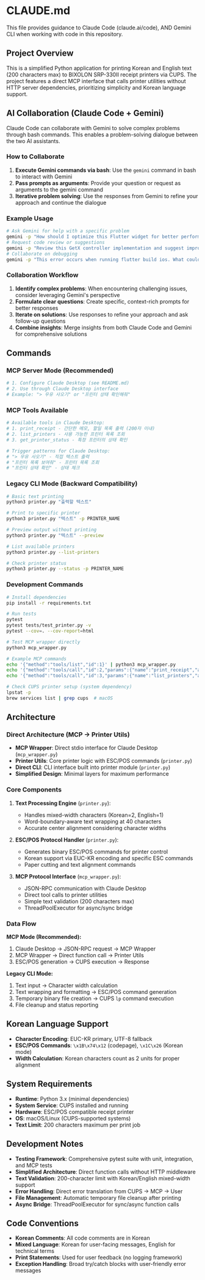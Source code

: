 # CLAUDE.md

This file provides guidance to Claude Code (claude.ai/code), AND Gemini CLI when working with code in this repository.

## Project Overview

This is a simplified Python application for printing Korean and English text (200 characters max) to BIXOLON SRP-330II receipt printers via CUPS. The project features a direct MCP interface that calls printer utilities without HTTP server dependencies, prioritizing simplicity and Korean language support.

## AI Collaboration (Claude Code + Gemini)
Claude Code can collaborate with Gemini to solve complex problems through bash commands. This enables a problem-solving dialogue between the two AI assistants.
### How to Collaborate
1. **Execute Gemini commands via bash**: Use the `gemini` command in bash to interact with Gemini
2. **Pass prompts as arguments**: Provide your question or request as arguments to the gemini command
3. **Iterative problem solving**: Use the responses from Gemini to refine your approach and continue the dialogue
### Example Usage
```bash
# Ask Gemini for help with a specific problem
gemini -p "How should I optimize this Flutter widget for better performance?"
# Request code review or suggestions
gemini -p "Review this GetX controller implementation and suggest improvements"
# Collaborate on debugging
gemini -p "This error occurs when running flutter build ios. What could be the cause?"
```
### Collaboration Workflow
1. **Identify complex problems**: When encountering challenging issues, consider leveraging Gemini's perspective
2. **Formulate clear questions**: Create specific, context-rich prompts for better responses
3. **Iterate on solutions**: Use responses to refine your approach and ask follow-up questions
4. **Combine insights**: Merge insights from both Claude Code and Gemini for comprehensive solutions

## Commands

### MCP Server Mode (Recommended)
```bash
# 1. Configure Claude Desktop (see README.md)
# 2. Use through Claude Desktop interface
# Example: "> 우유 사오기" or "프린터 상태 확인해줘"
```

### MCP Tools Available
```bash
# Available tools in Claude Desktop:
# 1. print_receipt - 간단한 메모, 할일 목록 출력 (200자 이내)
# 2. list_printers - 사용 가능한 프린터 목록 조회
# 3. get_printer_status - 특정 프린터의 상태 확인

# Trigger patterns for Claude Desktop:
# "> 우유 사오기" - 직접 텍스트 출력
# "프린터 목록 보여줘" - 프린터 목록 조회
# "프린터 상태 확인" - 상태 체크
```

### Legacy CLI Mode (Backward Compatibility)
```bash
# Basic text printing
python3 printer.py "출력할 텍스트"

# Print to specific printer
python3 printer.py "텍스트" -p PRINTER_NAME

# Preview output without printing
python3 printer.py "텍스트" --preview

# List available printers
python3 printer.py --list-printers

# Check printer status
python3 printer.py --status -p PRINTER_NAME
```

### Development Commands
```bash
# Install dependencies
pip install -r requirements.txt

# Run tests
pytest
pytest tests/test_printer.py -v
pytest --cov=. --cov-report=html

# Test MCP wrapper directly
python3 mcp_wrapper.py

# Example MCP commands
echo '{"method":"tools/list","id":1}' | python3 mcp_wrapper.py
echo '{"method":"tools/call","id":2,"params":{"name":"print_receipt","arguments":{"text":"테스트","preview":true}}}' | python3 mcp_wrapper.py
echo '{"method":"tools/call","id":3,"params":{"name":"list_printers","arguments":{}}}' | python3 mcp_wrapper.py

# Check CUPS printer setup (system dependency)
lpstat -p
brew services list | grep cups  # macOS
```

## Architecture

### Direct Architecture (MCP → Printer Utils)
- **MCP Wrapper**: Direct stdio interface for Claude Desktop (`mcp_wrapper.py`)
- **Printer Utils**: Core printer logic with ESC/POS commands (`printer.py`)
- **Direct CLI**: CLI interface built into printer module (`printer.py`)
- **Simplified Design**: Minimal layers for maximum performance

### Core Components

1. **Text Processing Engine** (`printer.py`):
   - Handles mixed-width characters (Korean=2, English=1)
   - Word-boundary-aware text wrapping at 40 characters
   - Accurate center alignment considering character widths

2. **ESC/POS Protocol Handler** (`printer.py`):
   - Generates binary ESC/POS commands for printer control
   - Korean support via EUC-KR encoding and specific ESC commands
   - Paper cutting and text alignment commands

3. **MCP Protocol Interface** (`mcp_wrapper.py`):
   - JSON-RPC communication with Claude Desktop
   - Direct tool calls to printer utilities
   - Simple text validation (200 characters max)
   - ThreadPoolExecutor for async/sync bridge

### Data Flow
**MCP Mode (Recommended):**
1. Claude Desktop → JSON-RPC request → MCP Wrapper
2. MCP Wrapper → Direct function call → Printer Utils
3. ESC/POS generation → CUPS execution → Response

**Legacy CLI Mode:**
1. Text input → Character width calculation
2. Text wrapping and formatting → ESC/POS command generation
3. Temporary binary file creation → CUPS `lp` command execution
4. File cleanup and status reporting

## Korean Language Support

- **Character Encoding**: EUC-KR primary, UTF-8 fallback
- **ESC/POS Commands**: `\x1B\x74\x12` (codepage), `\x1C\x26` (Korean mode)
- **Width Calculation**: Korean characters count as 2 units for proper alignment

## System Requirements

- **Runtime**: Python 3.x (minimal dependencies)
- **System Service**: CUPS installed and running
- **Hardware**: ESC/POS compatible receipt printer
- **OS**: macOS/Linux (CUPS-supported systems)
- **Text Limit**: 200 characters maximum per print job

## Development Notes

- **Testing Framework**: Comprehensive pytest suite with unit, integration, and MCP tests
- **Simplified Architecture**: Direct function calls without HTTP middleware
- **Text Validation**: 200-character limit with Korean/English mixed-width support
- **Error Handling**: Direct error translation from CUPS → MCP → User
- **File Management**: Automatic temporary file cleanup after printing
- **Async Bridge**: ThreadPoolExecutor for sync/async function calls

## Code Conventions

- **Korean Comments**: All code comments are in Korean
- **Mixed Language**: Korean for user-facing messages, English for technical terms
- **Print Statements**: Used for user feedback (no logging framework)
- **Exception Handling**: Broad try/catch blocks with user-friendly error messages